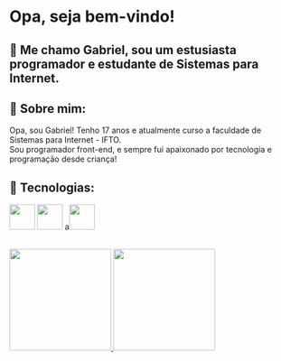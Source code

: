 
# Opa, seja bem-vindo!
## 🎯 Me chamo Gabriel, sou um estusiasta programador e estudante de Sistemas para Internet. 

## 💫 Sobre mim:
Opa, sou Gabriel! Tenho 17 anos e atualmente curso a faculdade de Sistemas para Internet - IFTO.<br>
Sou programador front-end, e sempre fui apaixonado por tecnologia e programação desde criança!

## 📌 Tecnologias:
<img loading="lazy" src="https://cdn.jsdelivr.net/gh/devicons/devicon@latest/icons/html5/html5-plain-wordmark.svg" width="45" height="45" /> <img loading="lazy" src="https://cdn.jsdelivr.net/gh/devicons/devicon@latest/icons/css3/css3-plain-wordmark.svg" width="45" height="45" /> a<img loading="lazy" src="https://cdn.jsdelivr.net/gh/devicons/devicon@latest/icons/javascript/javascript-original.svg" width="45" height="45" />

<br>

<div>
<a href="https://github.com/srfirew">
<img loading="lazy" height="180em" src="https://github-readme-stats.vercel.app/api/top-langs/?username=srfirew&layout=compact&langs_count=7&theme=dracula"/>
<img loading="lazy" height="180em" src="https://github-readme-stats.vercel.app/api?username=srfirew&show_icons=true&theme=dracula&include_all_commits=true&count_private=true"/>
</div>
          
                    

<!--
**srfirew/srfirew** is a ✨ _special_ ✨ repository because its `README.md` (this file) appears on your GitHub profile.

Here are some ideas to get you started:

- 🔭 I’m currently working on ...
- 🌱 I’m currently learning ...
- 👯 I’m looking to collaborate on ...
- 🤔 I’m looking for help with ...
- 💬 Ask me about ...
- 📫 How to reach me: ...
- 😄 Pronouns: ...
- ⚡ Fun fact: ...
-->

